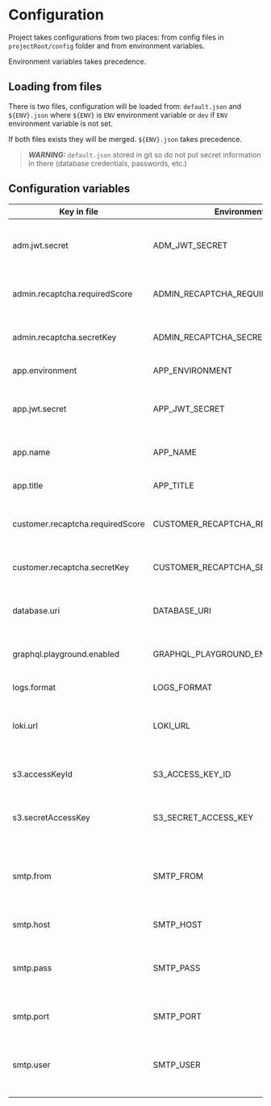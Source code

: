
# Configuration

Project takes configurations from two places: from config files in `projectRoot/config` folder and from environment variables.

Environment variables takes precedence.

## Loading from files

There is two files, configuration will be loaded from: `default.json` and `${ENV}.json` where `${ENV}` is `ENV` environment variable or `dev` if `ENV` environment variable is not set.

If both files exists they will be merged. `${ENV}.json` takes precedence.

> **_WARNING:_**  `default.json` stored in git so do not put secret information in there (database credentials, passwords, etc.)

## Configuration variables

| Key in file                      | Environment                       | Description                                                   |
| -------------------------------- | --------------------------------- | ------------------------------------------------------------- |
| adm.jwt.secret                   | ADM_JWT_SECRET                    | Секрет для подписи JWT-токенов приложения админки             |
| admin.recaptcha.requiredScore    | ADMIN_RECAPTCHA_REQUIRED_SCORE    | Требуемый уровень доверия к пользователю                      |
| admin.recaptcha.secretKey        | ADMIN_RECAPTCHA_SECRET_KEY        | Секретный токен рекапчи приложения админки                    |
| app.environment                  | APP_ENVIRONMENT                   | Название окружения                                            |
| app.jwt.secret                   | APP_JWT_SECRET                    | Секрет для подписи JWT-токенов приложения пользователей       |
| app.name                         | APP_NAME                          | Техническое название приложения                               |
| app.title                        | APP_TITLE                         | Человеческое название приложения                              |
| customer.recaptcha.requiredScore | CUSTOMER_RECAPTCHA_REQUIRED_SCORE | Требуемый уровень доверия к пользователю                      |
| customer.recaptcha.secretKey     | CUSTOMER_RECAPTCHA_SECRET_KEY     | Секретный токен рекапчи приложения пользователя               |
| database.uri                     | DATABASE_URI                      | Строка подключения к основной базе данных                     |
| graphql.playground.enabled       | GRAPHQL_PLAYGROUND_ENABLED        | Включение graphql playground (true | false)                   |
| logs.format                      | LOGS_FORMAT                       | Формат логов (plain | json)                                   |
| loki.url                         | LOKI_URL                          | Урл для доступа в Loki. Используется для запроса бизнес-логов |
| s3.accessKeyId                   | S3_ACCESS_KEY_ID                  | Идентификатор доступа для авторизации в S3                    |
| s3.secretAccessKey               | S3_SECRET_ACCESS_KEY              | Секретный ключ для авторизации в S3                           |
| smtp.from                        | SMTP_FROM                         | Почтовый адрес, от имени которого следует отправлять письма   |
| smtp.host                        | SMTP_HOST                         | Хост почтового сервера                                        |
| smtp.pass                        | SMTP_PASS                         | Пароль пользователя для авторизации на почтовом сервере       |
| smtp.port                        | SMTP_PORT                         | Порт почтового сервера                                        |
| smtp.user                        | SMTP_USER                         | Имя пользователя для авторизации на почтовом сервере          |
